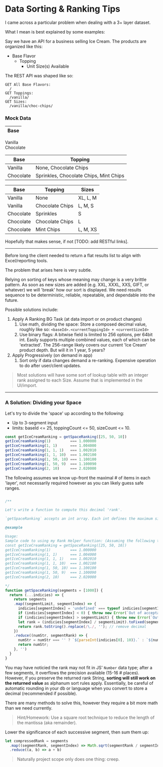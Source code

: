 # Data Sorting & Ranking Tips

I came across a particular problem when dealing with a 3+ layer dataset.

What I mean is best explained by some examples:

Say we have an API for a business selling Ice Cream.
The products are organized like this:

* Base Flavor
    * Topping
        * Unit Size(s) Available

The REST API was shaped like so:

```
GET All Base Flavors: 
  /
GET Toppings: 
  /vanilla/
GET Sizes:
  /vanilla/choc-chips/
```

### Mock Data

|Base      |
|----------|
Vanilla   
Chocolate 

Base      | Topping         
----------|-----------------
Vanilla   | None, Chocolate Chips 
Chocolate | Sprinkles, Chocolate Chips, Mint Chips      

Base      | Topping         | Sizes
----------|-----------------|-------
Vanilla   | None            | XL, L, M
Vanilla   | Chocolate Chips | L, M, S
Chocolate | Sprinkles       | S
Chocolate | Chocolate Chips | L
Chocolate | Mint Chips      | L, M, XS


Hopefully that makes sense, if not [TODO: add RESTful links].

---------------------

Before long the client needed to return a flat results list to align with Excel/reporting tools.

The problem that arises here is very subtle.

Relying on sorting of keys whose meaning may change is a very brittle pattern.
As soon as new sizes are added (e.g. XXL, XXXL, XXS, GIFT, or whatever) we will 'break' how our sort is displayed.
We need results sequence to be deterministic, reliable, repeatable, and dependable into the future.

Possible solutions include:

1. Apply A Ranking BG Task (at data import or on product changes)
    1. Use math, dividing the space: Store a composed decimal value, roughly like so: `<baseId>.<currentToppingId> + <currentSizeId>`
    1. Use binary flags: A bitwise field is limited to 256 options, per 64bit int. Easily supports multiple combined values, each of which can be 'extracted'. The 256-range likely covers our current 'Ice Cream' product depth. But will it in 1 year, 5 years?
1. Apply Progressively (on demand in app)
    1. Sort only if data changes demand a re-ranking. Expensive operation to do after user/client updates.

> Most solutions will have some sort of lookup table with an integer rank assigned to each Size. Assume that is implemented in the UI/import.


--------------------------


### A Solution: Dividing your Space

Let's try to divide the 'space' up according to the following:

* Up to 3-segment input
* limits: baseId <= 25, toppingCount <= 50, sizeCount <= 10.

```js
const getIceCreamRanking = getSpaceRanking([25, 50, 10])
getIceCreamRanking(1)         === 1.000000
getIceCreamRanking(1, 1)      === 1.004000
getIceCreamRanking(1, 1, 1)   === 1.002010
getIceCreamRanking(1, 1, 10)  === 1.002100
getIceCreamRanking(1, 50, 10) === 1.100100
getIceCreamRanking(1, 50, 9)  === 1.100090
getIceCreamRanking(2, 10)     === 2.020000
```

The following assumes we know up-front the maximal # of items in each 'layer', not necessarily required however as you can likely guess safe ranges.

```js

/**

Let's write a function to compute this decimal 'rank'.

`getSpaceRanking` accepts an int array. Each int defines the maximum size of the 'segment/level/layer'

@example 

Usage:
Sample code to using my Rank Helper function: (Assuming the following true: baseId < 25, toppingCount < 50, sizeCount < 10)
const getIceCreamRanking = getSpaceRanking([25, 50, 10])
getIceCreamRanking(1)         === 1.000000
getIceCreamRanking(1, 1)      === 1.004000
getIceCreamRanking(1, 1, 1)   === 1.002010
getIceCreamRanking(1, 1, 10)  === 1.002100
getIceCreamRanking(1, 50, 10) === 1.100100
getIceCreamRanking(1, 50, 9)  === 1.100090
getIceCreamRanking(2, 10)     === 2.020000

*/
function getSpaceRanking(segments = [1000]) {
  return (...indicies) => {
    return segments
    .map((segmentLimit, segmentIndex) => {
      indicies[segmentIndex] = 'undefined' === typeof indicies[segmentIndex] ? 0 : indicies[segmentIndex];
      if (indicies[segmentIndex] < 0) { throw new Error(`Out of acceptable range: ${indicies[segmentIndex]}`) }
      if (indicies[segmentIndex] > segmentLimit) { throw new Error(`Out of acceptable range: ${indicies[segmentIndex]}`) }
      let rank = (indicies[segmentIndex] / segmentLimit).toFixed(segmentLimit.toString().length)
      return rank.toString().replace(/\./, ''); // remove decimal
    })
    .reduce((numStr, segmentRank) => {
      numStr = numStr === '' ? `${parseInt(indicies[0], 10)}.` : `${numStr}${segmentRank}`;
      return numStr;
    }, '')
  }
}

```


You may have noticied the rank may not fit in JS' `Number` data type; after a few segments, it overflows the precision available (15-16 # places).
However, if you preserve the returned rank String, **sorting will still work on the returned value** as alphanum sort rules apply.
Essentially, be careful of automatic rounding in your db or language when you convert to store a decimal (recommended if possible).

There are many methods to solve this, however they require a bit more math than we need currently.

> Hint/Homework: Use a square root technique to reduce the length of the mantissa (aka remainder). 

Lower the significance of each successive segment, then sum them up:
```js
let compressedRank = segments
  .map((segmentRank, segmentIndex) => Math.sqrt(segmentRank / segmentIndex))
  .reduce((a, b) => a + b)
```




> Naturally project scope only does one thing: creep.


